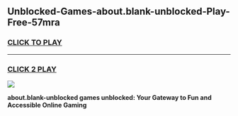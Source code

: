 
## Unblocked-Games-about.blank-unblocked-Play-Free-57mra
<h3>
<a href="https://premium76.site?title=about.blank-unblocked&ref=20M">CLICK TO PLAY</a></h3>
<hr>

<h3>
<a href="https://premium76.site?title=about.blank-unblocked&ref=20M">CLICK 2 PLAY</a>
  
</h3>

<a href="https://premium76.site?title=about.blank-unblocked&ref=19M"><img src="https://clearcache.store/games.png"></a>


**about.blank-unblocked games unblocked: Your Gateway to Fun and Accessible Online Gaming**
